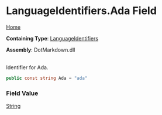 # LanguageIdentifiers\.Ada Field

[Home](../../../README.md)

**Containing Type**: [LanguageIdentifiers](../README.md)

**Assembly**: DotMarkdown\.dll

\
Identifier for Ada\.

```csharp
public const string Ada = "ada"
```

### Field Value

[String](https://docs.microsoft.com/en-us/dotnet/api/system.string)

